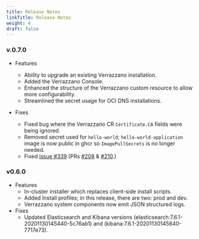```yaml
---
title: Release Notes
linkTitle: Release Notes
weight: 4
draft: false
---
```


### v.0.7.0
- Features
    - Ability to upgrade an existing Verrazzano installation.
    - Added the Verrazzano Console.
    - Enhanced the structure of the Verrazzano custom resource to allow more configurability.
    - Streamlined the secret usage for OCI DNS installations.

- Fixes
    - Fixed bug where the Verrazzano CR `Certificate.CA` fields were being ignored.
    - Removed secret used for `hello-world`; `hello-world-application` image is now public in ghcr so `ImagePullSecrets` is no longer needed.
    - Fixed [issue #339](https://github.com/verrazzano/verrazzano/issues/339) (PRs [#208](https://github.com/verrazzano/verrazzano-operator/pull/208) & [#210](https://github.com/verrazzano/verrazzano-operator/pull/210).)

### v0.6.0
- Features
    - In-cluster installer which replaces client-side install scripts.
    - Added Install profiles; in this release, there are two: prod and dev.
    - Verrazzano system components now emit JSON structured logs.
- Fixes
    - Updated Elasticsearch and Kibana versions (elasticsearch:7.6.1-20201130145440-5c76ab1) and (kibana:7.6.1-20201130145840-7717e73).
